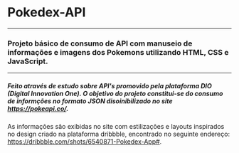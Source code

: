 # Pokedex-API
---------
### Projeto básico de consumo de API com manuseio de informações e imagens dos Pokemons utilizando HTML, CSS e JavaScript.
----------------------------------------------------------------------------------------------------------------------------------------------------------------------------------------------------------------------------
##### Feito através de estudo sobre API's promovido pela plataforma DIO (Digital Innovation One). O objetivo do projeto constitui-se do consumo de informções no formato JSON disoinibilizado no site <https://pokeapi.co/>.
As informações são exibidas no site com estilizações e layouts inspirados no design criado na plataforma dribbble, encontrado no seguinte endereço: <https://dribbble.com/shots/6540871-Pokedex-App#>.

